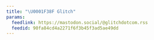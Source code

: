 ```yaml
---
title: "\U0001F38F Glitch"
params:
  feedlink: https://mastodon.social/@glitchdotcom.rss
  feedid: 90fa84cd4a2271f6f3b45f3ad5ae49dd
---
```

